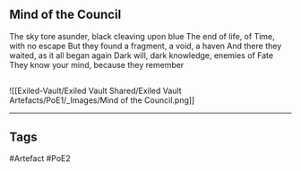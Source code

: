 ## Mind of the Council
The sky tore asunder, black cleaving upon blue
The end of life, of Time, with no escape
But they found a fragment, a void, a haven
And there they waited, as it all began again
Dark will, dark knowledge, enemies of Fate
They know your mind, because they remember
##
![[Exiled-Vault/Exiled Vault Shared/Exiled Vault Artefacts/PoE1/_Images/Mind of the Council.png]]

---
## Tags
#Artefact
#PoE2